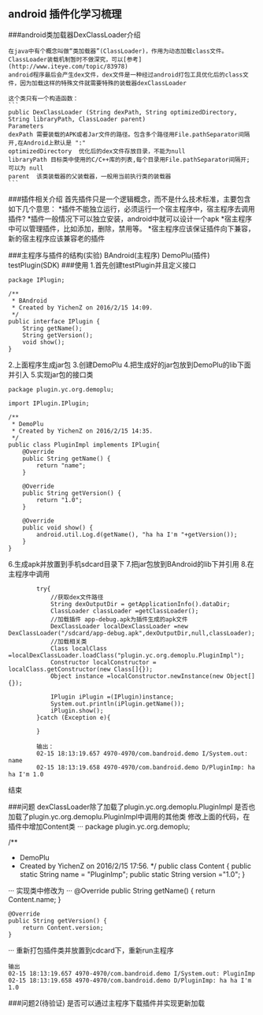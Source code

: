 ## android 插件化学习梳理

###android类加载器DexClassLoader介绍

    在java中有个概念叫做“类加载器”(ClassLoader)，作用为动态加载class文件。
    ClassLoader装载机制暂时不做深究，可以[参考](http://www.iteye.com/topic/83978)
    android程序最后会产生dex文件，dex文件是一种经过android打包工具优化后的class文件，因为加载这样的特殊文件就需要特殊的装载器dexClassLoader

    这个类只有一个构造函数：
    ```
    public DexClassLoader (String dexPath, String optimizedDirectory, String libraryPath, ClassLoader parent)
    Parameters
    dexPath	需要装载的APK或者Jar文件的路径。包含多个路径用File.pathSeparator间隔开,在Android上默认是 ":" 
    optimizedDirectory	优化后的dex文件存放目录，不能为null
    libraryPath	目标类中使用的C/C++库的列表,每个目录用File.pathSeparator间隔开; 可以为 null
    parent	该类装载器的父装载器，一般用当前执行类的装载器
    ```
###插件相关介绍
    首先插件只是一个逻辑概念，而不是什么技术标准，主要包含如下几个意思：
    *插件不能独立运行，必须运行一个宿主程序中，宿主程序去调用插件?
    *插件一般情况下可以独立安装，android中就可以设计一个apk
    *宿主程序中可以管理插件，比如添加，删除，禁用等。
    *宿主程序应该保证插件向下兼容，新的宿主程序应该兼容老的插件
    
###主程序与插件的结构(实验)
BAndroid(主程序)
DemoPlu(插件)
testPlugin(SDK)
###使用
1.首先创建testPlugin并且定义接口
```
package IPlugin;

/**
 * BAndroid
 * Created by YichenZ on 2016/2/15 14:09.
 */
public interface IPlugin {
    String getName();
    String getVersion();
    void show();
}
```
2.上面程序生成jar包
3.创建DemoPlu
4.把生成好的jar包放到DemoPlu的lib下面并引入
5.实现jar包的接口类
```
package plugin.yc.org.demoplu;

import IPlugin.IPlugin;

/**
 * DemoPlu
 * Created by YichenZ on 2016/2/15 14:35.
 */
public class PluginImpl implements IPlugin{
    @Override
    public String getName() {
        return "name";
    }

    @Override
    public String getVersion() {
        return "1.0";
    }

    @Override
    public void show() {
        android.util.Log.d(getName(), "ha ha I'm "+getVersion());
    }
}

```
6.生成apk并放置到手机sdcard目录下
7.把jar包放到BAndroid的lib下并引用
8.在主程序中调用
```
        try{
            //获取dex文件路径
            String dexOutputDir = getApplicationInfo().dataDir;
            ClassLoader classLoader =getClassLoader();
            //加载插件 app-debug.apk为插件生成的apk文件
            DexClassLoader localDexClassLoader =new DexClassLoader("/sdcard/app-debug.apk",dexOutputDir,null,classLoader);
            //加载相关类
            Class localClass =localDexClassLoader.loadClass("plugin.yc.org.demoplu.PluginImpl");
            Constructor localConstructor = localClass.getConstructor(new Class[]{});
            Object instance =localConstructor.newInstance(new Object[]{});
            
            IPlugin iPlugin =(IPlugin)instance;
            System.out.println(iPlugin.getName());
            iPlugin.show();
        }catch (Exception e){

        }
        
        输出：
        02-15 18:13:19.657 4970-4970/com.bandroid.demo I/System.out: name
        02-15 18:13:19.658 4970-4970/com.bandroid.demo D/PluginImp: ha ha I'm 1.0
```
结束

###问题
dexClassLoader除了加载了plugin.yc.org.demoplu.PluginImpl 是否也加载了plugin.yc.org.demoplu.PluginImpl中调用的其他类
修改上面的代码，在插件中增加Content类
···
package plugin.yc.org.demoplu;

/**
 * DemoPlu
 * Created by YichenZ on 2016/2/15 17:56.
 */
public class Content {
    public static String name = "PluginImp";
    public  static String version ="1.0";
}

···
实现类中修改为
···
    @Override
    public String getName() {
        return Content.name;
    }

    @Override
    public String getVersion() {
        return Content.version;
    }
···
重新打包插件类并放置到cdcard下，重新run主程序
```
输出
02-15 18:13:19.657 4970-4970/com.bandroid.demo I/System.out: PluginImp
02-15 18:13:19.658 4970-4970/com.bandroid.demo D/PluginImp: ha ha I'm 1.0
```
###问题2(待验证)
是否可以通过主程序下载插件并实现更新加载
